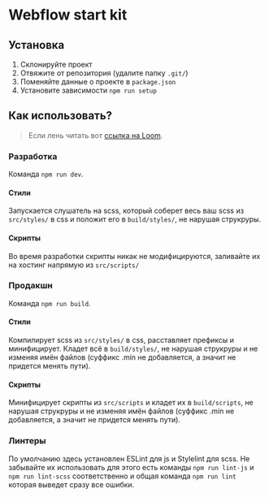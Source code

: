# Webflow start kit

## Установка

1. Склонируйте проект
2. Отвяжите от репозитория (удалите папку `.git/`)
3. Поменяйте данные о проекте в `package.json`
4. Установите зависимости `npm run setup`


## Как использовать?

> Если лень читать вот [ссылка на Loom](https://www.loom.com/share/2afd64cb4bf0477d890248849030e9b8).

### Разработка
Команда `npm run dev`.

#### Стили
Запускается слушатель на scss, который соберет весь ваш scss из `src/styles/`
в css и положит его в `build/styles/`, не нарушая струкруры.

#### Скрипты
Во время разработки скрипты никак не модифицируются, заливайте их на хостинг
напрямую из `src/scripts/`


### Продакшн
Команда `npm run build`.

#### Стили
Компилирует scss из `src/styles/` в css, расставляет префиксы и минифицирует.
Кладет всё в `build/styles/`, не нарушая струкруры
и не изменяя имён файлов (суффикс .min не добавляется, а значит не придется менять пути).

#### Скрипты
Минифицирует скрипты из `src/scripts` и кладет их в `build/scripts`, не нарушая струкруры
и не изменяя имён файлов (суффикс .min не добавляется, а значит не придется менять пути).


### Линтеры

По умолчанию здесь установлен ESLint для js и Stylelint для scss.
Не забывайте их использовать для этого есть команды `npm run lint-js` и `npm run lint-scss`
соответственно и общая команда `npm run lint` которая выведет сразу все ошибки.
